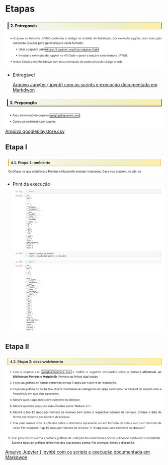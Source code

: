 # Etapas

![Entregáveis](../Desafio/2_entregaveis.png)
- Entregável

    [Arquivo Jupyter (.ipynb) com os scripts e execução documentada em Markdwon](../Desafio/etapa-2/desafio.ipynb)


![Preparação](../Desafio/3_preparacao.png)
    [Arquivo googleplaystore.csv](../Desafio/etapa-2/googleplaystore.csv)


## Etapa I
![Etapa I](../Desafio/4.1_etapa_1.png)
- Print da execução
    ![Print da instalação das bibliotecas](../Desafio/etapa-1/print_desafio.png)

## Etapa II
![Etapa II](../Desafio/4.1_etapa_2.1.png)
![Etapa II](../Desafio/4.1_etapa_2.2.png)
    [Arquivo Jupyter (.ipynb) com os scripts e execução documentada em Markdwon](../Desafio/etapa-2/desafio.ipynb)

